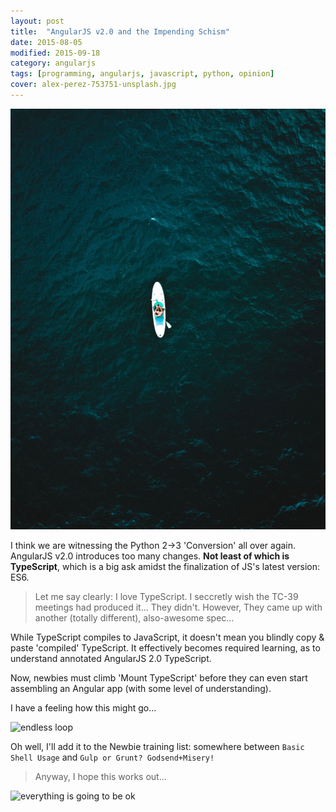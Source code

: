 ```yaml
---
layout: post
title:  "AngularJS v2.0 and the Impending Schism"
date: 2015-08-05
modified: 2015-09-18
category: angularjs
tags: [programming, angularjs, javascript, python, opinion]
cover: alex-perez-753751-unsplash.jpg
---
```


![credit: alex-perez-753751-unsplash.jpg](alex-perez-753751-unsplash.jpg)

I think we are witnessing the Python 2->3 'Conversion' all over again.
AngularJS v2.0 introduces too many changes. **Not least of which is TypeScript**, which is a big ask amidst the finalization of JS's latest version: ES6.

> Let me say clearly: I love TypeScript. I seccretly wish the TC-39 meetings had produced it... They didn't.
> However, They came up with another (totally different), also-awesome spec...

While TypeScript compiles to JavaScript, it doesn't mean you blindly copy & paste 'compiled' TypeScript. It effectively becomes required learning, as to understand annotated AngularJS 2.0 TypeScript.

Now, newbies must climb 'Mount TypeScript' before they can even start assembling an Angular app (with some level of understanding).

I have a feeling how this might go...

<div class="anigif end">
  <img alt='endless loop' src="https://res.cloudinary.com/ddd/image/upload/timeout-expired.gif" />
</div>

Oh well, I'll add it to the Newbie training list: somewhere between `Basic Shell Usage` and `Gulp or Grunt? Godsend+Misery!`

> Anyway, I hope this works out...

<div class="anigif top end">
  <img alt='everything is going to be ok' src="https://res.cloudinary.com/ddd/image/upload/v1442175801/system-maint-anon.gif" />
</div>

[schema_refactor]: https://res.cloudinary.com/ddd/image/upload/bldg-collapse__wsZKhIc_kafcha.gif
[not_a_fan]: https://res.cloudinary.com/ddd/image/upload/timeout-expired.gif
[teamwork]: https://res.cloudinary.com/ddd/image/upload/teamwork__tumblr_n2df80cPZa1s373hwo1_400_ghv4xn.gif
[fuck_this]: https://res.cloudinary.com/ddd/image/upload/panda-rampage__tumblr_nq7srwTXqr1stn6klo1_500_gm2som.gif
[new_feature]: https://res.cloudinary.com/ddd/image/upload/simba-toss-error.gif
[drinking]: https://res.cloudinary.com/ddd/image/upload/v1442175801/system-maint-anon.gif
[cat_outfit]: https://res.cloudinary.com/ddd/image/upload/v1441143858/cat-bee-fail.gif
[cat_loops]: https://res.cloudinary.com/ddd/image/upload/v1441143869/cat-loops.gif
[cat_bowl]: https://res.cloudinary.com/ddd/image/upload/v1441143883/kitten_bowl.gif
[cat_wtf]: https://res.cloudinary.com/ddd/image/upload/v1441143878/cat-wtf.gif
[endless_loop]: https://res.cloudinary.com/ddd/image/upload/v1441143881/endless-loop.gif
